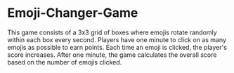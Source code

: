 # Emoji-Changer-Game
This game consists of a 3x3 grid of boxes where emojis rotate randomly within each box every second. Players have one minute to click on as many emojis as possible to earn points. Each time an emoji is clicked, the player's score increases. After one minute, the game calculates the overall score based on the number of emojis clicked.
